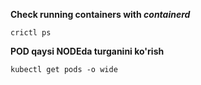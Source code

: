 **Check running containers with _containerd_**
    
    crictl ps

**POD qaysi NODEda turganini ko'rish**

    kubectl get pods -o wide
